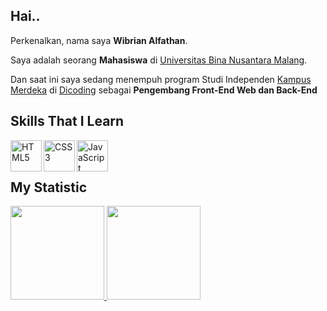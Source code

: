 ## Hai..

Perkenalkan, nama saya **Wibrian Alfathan**.

Saya adalah seorang **Mahasiswa** di [Universitas Bina Nusantara Malang](https://binus.ac.id/malang/).

Dan saat ini saya sedang menempuh program Studi Independen [Kampus Merdeka](https://kampusmerdeka.kemdikbud.go.id/) di [Dicoding](https://www.dicoding.com/) sebagai **Pengembang Front-End Web dan Back-End**

## Skills That I Learn
<img align="left" alt="HTML5" title="HTML5" width="50px" height="50px" src="https://upload.wikimedia.org/wikipedia/commons/6/61/HTML5_logo_and_wordmark.svg" />
<img align="left" alt="CSS3" title="CSS3" width="50px" height="50px" src="https://upload.wikimedia.org/wikipedia/commons/d/d5/CSS3_logo_and_wordmark.svg" />
<img align="left" alt="JavaScript" title="JavaScript" width="50px" heigth="50px" src="https://upload.wikimedia.org/wikipedia/commons/9/99/Unofficial_JavaScript_logo_2.svg" />
<br />
<br />

## My Statistic
<p align="left">
<a href="https://github.com/Wibrian">
  <img height="150em" src="https://github-readme-stats-eight-theta.vercel.app/api?username=Wibrian&show_icons=true&theme=midnight-purple&include_all_commits=true&count_private=true"/>
  <img height="150em" src="https://github-readme-stats-eight-theta.vercel.app/api/top-langs/?username=Wibrian&layout=compact&langs_count=8&theme=midnight-purple"/>
</a>
</p>

<!---
Wibrian/Wibrian is a ✨ special ✨ repository because its `README.md` (this file) appears on your GitHub profile.
You can click the Preview link to take a look at your changes.
--->
